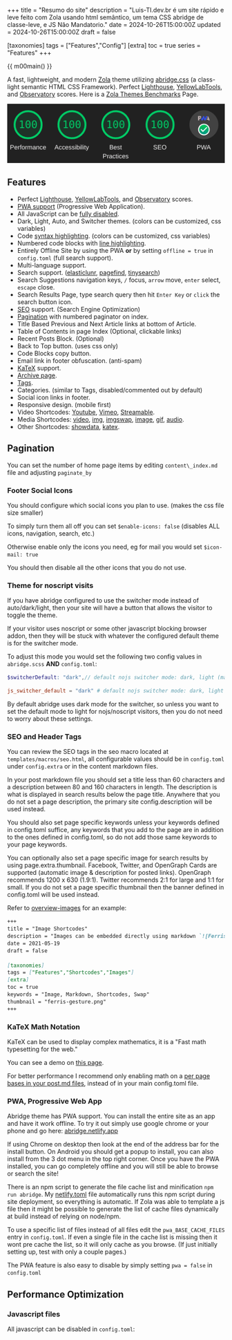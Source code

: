 +++
title = "Resumo do site"
description = "Luis-TI.dev.br é um site rápido e leve feito com Zola usando html semântico, um tema CSS abridge de classe-leve, e JS Não Mandatorio."
date = 2024-10-26T15:00:00Z
updated = 2024-10-26T15:00:00Z
draft = false

[taxonomies]
tags = ["Features","Config"]
[extra]
toc = true
series = "Features"
+++

{{ m00main() }}

A fast, lightweight, and modern [Zola](https://getzola.org) theme utilizing [abridge.css](https://github.com/Jieiku/abridge.css) (a class-light semantic HTML CSS Framework). Perfect [Lighthouse](https://pagespeed.web.dev/report?url=abridge.netlify.app), [YellowLabTools](https://yellowlab.tools/), and [Observatory](https://developer.mozilla.org/en-US/observatory/analyze?host=abridge.netlify.app) scores. Here is a [Zola Themes Benchmarks](https://github.com/Jieiku/zola-themes-benchmarks/blob/main/README.md) Page.
<!-- more -->

![lighthouse](lighthouse.png)

## Features

- Perfect [Lighthouse](https://pagespeed.web.dev/report?url=abridge.netlify.app), [YellowLabTools](https://yellowlab.tools/), and [Observatory](https://developer.mozilla.org/en-US/observatory/analyze?host=abridge.netlify.app) scores.
- [PWA support](#pwa-progressive-web-app) (Progressive Web Application).
- All JavaScript can be [fully disabled](https://abridge.netlify.app/overview-abridge/#javascript-files).
- Dark, Light, Auto, and Switcher themes. (colors can be customized, css variables)
- Code [syntax highlighting](https://abridge.netlify.app/overview-code-blocks/). (colors can be customized, css variables)
- Numbered code blocks with [line highlighting](https://abridge.netlify.app/overview-code-blocks/#toml).
- Entirely Offline Site by using the PWA **or** by setting `offline = true` in `config.toml` (full search support).
- Multi-language support.
- Search support. ([elasticlunr](https://abridge.pages.dev/), [pagefind](https://abridge-pagefind.pages.dev/), [tinysearch](https://abridge-tinysearch.pages.dev/))
- Search Suggestions navigation keys, `/` focus, `arrow` move, `enter` select, `escape` close.
- Search Results Page, type search query then hit `Enter Key` or `click` the search button icon.
- [SEO](#seo-and-header-tags) support. (Search Engine Optimization)
- [Pagination](#pagination) with numbered paginator on index.
- Title Based Previous and Next Article links at bottom of Article.
- Table of Contents in page Index (Optional, clickable links)
- Recent Posts Block. (Optional)
- Back to Top button. (uses css only)
- Code Blocks copy button.
- Email link in footer obfuscation. (anti-spam)
- [KaTeX](https://katex.org/) support.
- [Archive page](https://abridge.netlify.app/archive/).
- [Tags](https://abridge.netlify.app/tags/).
- Categories. (similar to Tags, disabled/commented out by default)
- Social icon links in footer.
- Responsive design. (mobile first)
- Video Shortcodes: [Youtube](https://abridge.netlify.app/video-streaming-sites/overview-embed-youtube/), [Vimeo](https://abridge.netlify.app/video-streaming-sites/overview-embed-vimeo/), [Streamable](https://abridge.netlify.app/video-streaming-sites/overview-embed-streamable/).
- Media Shortcodes: [video](https://abridge.netlify.app/overview-rich-content/#video), [img](https://abridge.netlify.app/overview-images/#img-shortcode), [imgswap](https://abridge.netlify.app/overview-images/#imgswap-shortcode), [image](https://abridge.netlify.app/overview-rich-content/#image), [gif](https://abridge.netlify.app/overview-rich-content/#gif), [audio](https://abridge.netlify.app/overview-rich-content/#audio).
- Other Shortcodes: [showdata](https://abridge.netlify.app/overview-showdata/), [katex](https://abridge.netlify.app/overview-math/#usage-1).

## Pagination

You can set the number of home page items by editing `content\_index.md` file and adjusting `paginate_by`

### Footer Social Icons

You should configure which social icons you plan to use. (makes the css file size smaller)

To simply turn them all off you can set `$enable-icons: false` (disables ALL icons, navigation, search, etc.)

Otherwise enable only the icons you need, eg for mail you would set `$icon-mail: true`

You should then disable all the other icons that you do not use.

### Theme for noscript visits

If you have abridge configured to use the switcher mode instead of auto/dark/light, then your site will have a button that allows the visitor to toggle the theme.

If your visitor uses noscript or some other javascript blocking browser addon, then they will be stuck with whatever the configured default theme is for the switcher mode.

To adjust this mode you would set the following two config values in `abridge.scss` **AND** `config.toml`:

```scss
$switcherDefault: "dark",// default nojs switcher mode: dark, light (make sure to also set js_switcher_default in config.toml)
```

```toml
js_switcher_default = "dark" # default nojs switcher mode: dark, light (make sure to also set $switcherDefault in abridge.scss)
```

By default abridge uses dark mode for the switcher, so unless you want to set the default mode to light for nojs/noscript visitors, then you do not need to worry about these settings.

### SEO and Header Tags

You can review the SEO tags in the seo macro located at `templates/macros/seo.html`, all configurable values should be in `config.toml` under `config.extra` or in the content markdown files.

In your post markdown file you should set a title less than 60 characters and a description between 80 and 160 characters in length. The description is what is displayed in search results below the page title. Anywhere that you do not set a page description, the primary site config.description will be used instead.

You should also set page specific keywords unless your keywords defined in config.toml suffice, any keywords that you add to the page are in addition to the ones defined in config.toml, so do not add those same keywords to your page keywords.

You can optionally also set a page specific image for search results by using page.extra.thumbnail. Facebook, Twitter, and OpenGraph Cards are supported (automatic image & description for posted links). OpenGraph recommends 1200 x 630 (1.9:1). Twitter recommends 2:1 for large and 1:1 for small. If you do not set a page specific thumbnail then the banner defined in config.toml will be used instead.

Refer to [overview-images](https://raw.githubusercontent.com/Jieiku/abridge/master/content/overview-images/index.md) for an example:
```md
+++
title = "Image Shortcodes"
description = "Images can be embedded directly using markdown `![Ferris](ferris.svg)`, but using a shortcode prevents CLS by explicitly setting the width and height."
date = 2021-05-19
draft = false

[taxonomies]
tags = ["Features","Shortcodes","Images"]
[extra]
toc = true
keywords = "Image, Markdown, Shortcodes, Swap"
thumbnail = "ferris-gesture.png"
+++
```

### KaTeX Math Notation

KaTeX can be used to display complex mathematics, it is a "Fast math typesetting for the web."

You can see a demo on [this page](https://abridge.netlify.app/overview-math/).

For better performance I recommend only enabling math on a [per page bases in your post.md files](https://github.com/Jieiku/abridge/blob/master/content/overview-math.md?plain=1#L11-L13), instead of in your main config.toml file.

### PWA, Progressive Web App

Abridge theme has PWA support. You can install the entire site as an app and have it work offline. To try it out simply use google chrome or your phone and go here: [abridge.netlify.app](https://abridge.netlify.app/)

If using Chrome on desktop then look at the end of the address bar for the install button. On Android you should get a popup to install, you can also install from the 3 dot menu in the top right corner. Once you have the PWA installed, you can go completely offline and you will still be able to browse or search the site!

There is an npm script to generate the file cache list and minification `npm run abridge`. My [netlify.toml](https://github.com/Jieiku/abridge/blob/master/netlify.toml) file automatically runs this npm script during site deployment, so everything is automatic. If Zola was able to template a js file then it might be possible to generate the list of cache files dynamically at build instead of relying on node/npm.

To use a specific list of files instead of all files edit the `pwa_BASE_CACHE_FILES` entry in `config.toml`. If even a single file in the cache list is missing then it wont pre cache the list, so it will only cache as you browse. (If just initially setting up, test with only a couple pages.)

The PWA feature is also easy to disable by simply setting `pwa = false` in `config.toml`

## Performance Optimization

### Javascript files

All javascript can be disabled in `config.toml`:

